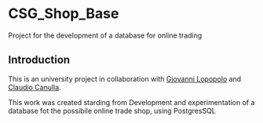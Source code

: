 # CSG_Shop_Base
Project for the development of a database for online trading

## Introduction
This is an university project in collaboration with [Giovanni Lopopolo](https://github.com/giovannilopopolo98) and [Claudio Canulla](https://github.com/claudioc93).


This work was created starding from 
Development and experimentation of a database fot the possibile online trade shop, using PostgresSQL
